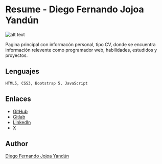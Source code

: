 # Resume - Diego Fernando Jojoa Yandún

![alt text](https://djojoa-personal-files.s3.sa-east-1.amazonaws.com/profile-pic.png)

Pagina principal con informacón personal, tipo CV, donde se encuentra información relevente como programador web, habilidades, estudidos y proyectos.

## Lenguajes

    HTML5, CSS3, Bootstrap 5, JavaScript

## Enlaces

- [GitHub](https://github.com/diegojojoayandun)
- [Gitlab](https://gitlab.com/xcryptorlabs)
- [LinkedIn](https://www.linkedin.com/in/diego-fernando-jojoa-yandun/)
- [X](https://x.com/Xcryp70R___)

## Author

[Diego Fernando Jojoa Yandún](https://github.com/diegojojoayandun)
